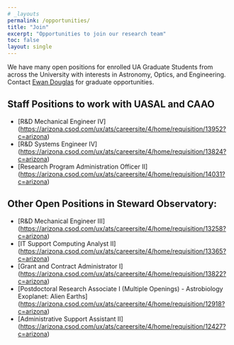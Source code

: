 ```yaml
---
# _layouts
permalink: /opportunities/
title: "Join"
excerpt: "Opportunities to join our research team"
toc: false
layout: single
---
```


We have many open positions for enrolled UA Graduate Students from across the University with interests in Astronomy, Optics, and Engineering. Contact [Ewan Douglas](https://www.as.arizona.edu/people/faculty/ewan-douglas) for graduate opportunities.

## Staff Positions to work with UASAL and CAAO

- [R&D Mechanical Engineer IV] (https://arizona.csod.com/ux/ats/careersite/4/home/requisition/13952?c=arizona)
- [R&D Systems Engineer IV] (https://arizona.csod.com/ux/ats/careersite/4/home/requisition/13824?c=arizona)
- [Research Program Administration Officer II] (https://arizona.csod.com/ux/ats/careersite/4/home/requisition/14031?c=arizona)

## Other Open Positions in Steward Observatory:

- [R&D Mechanical Engineer III] (https://arizona.csod.com/ux/ats/careersite/4/home/requisition/13258?c=arizona)
- [IT Support Computing Analyst II] (https://arizona.csod.com/ux/ats/careersite/4/home/requisition/13365?c=arizona)
- [Grant and Contract Administrator I] (https://arizona.csod.com/ux/ats/careersite/4/home/requisition/13822?c=arizona)
- [Postdoctoral Research Associate I (Multiple Openings) - Astrobiology Exoplanet: Alien Earths] (https://arizona.csod.com/ux/ats/careersite/4/home/requisition/12918?c=arizona)
- [Administrative Support Assistant II] (https://arizona.csod.com/ux/ats/careersite/4/home/requisition/12427?c=arizona)
